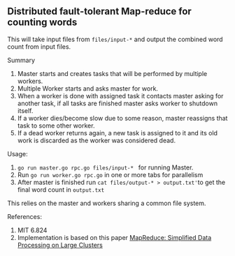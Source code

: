 ## Distributed fault-tolerant Map-reduce for counting words

This will take input files from ```files/input-*``` and output the combined word count from input files.

Summary
1. Master starts and creates tasks that will be performed by multiple workers.
2. Multiple Worker starts and asks master for work.
3. When a worker is done with assigned task it contacts master asking for another task, if all tasks are finished master asks worker to shutdown itself.
4. If a worker dies/become slow due to some reason, master reassigns that task to some other worker.
5. If a dead worker returns again, a new task is assigned to it and its old work is discarded as the worker was considered dead.

Usage:
1. ```go run master.go rpc.go files/input-* ``` for running Master.
2. Run ```go run worker.go rpc.go``` in one or more tabs for parallelism
3. After master is finished run ```cat files/output-* > output.txt'```to get the final word count in ```output.txt```

This relies on the master and workers sharing a common file system.

References:
1. MIT 6.824
2. Implementation is based on this paper [MapReduce: Simplified Data Processing on Large Clusters](https://storage.googleapis.com/pub-tools-public-publication-data/pdf/16cb30b4b92fd4989b8619a61752a2387c6dd474.pdf)